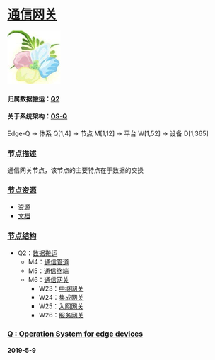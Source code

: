 ﻿# [通信网关](https://github.com/OS-Q/M6) 
[![sites](OS-Q/OS-Q.png)](http://www.OS-Q.com)
#### 归属数据搬运：[Q2](https://github.com/OS-Q/Q2)
#### 关于系统架构：[OS-Q](https://github.com/OS-Q/OS-Q)
Edge-Q -> 体系 Q[1,4] -> 节点 M[1,12] -> 平台 W[1,52] -> 设备 D[1,365]
### [节点描述](https://github.com/OS-Q/M6/wiki) 

通信网关节点，该节点的主要特点在于数据的交换

### [节点资源](https://github.com/OS-Q/M6) 

- [资源](src/)
- [文档](docs/)

### [节点结构](https://github.com/OS-Q/M6) 

* Q2：[数据搬运](https://github.com/OS-Q/Q2)
	* M4：[通信管道](https://github.com/OS-Q/M4)
	* M5：[通信终端](https://github.com/OS-Q/M5)
	* M6：[通信网关](https://github.com/OS-Q/M6)
		* W23：[中继网关](https://github.com/OS-Q/W23)
		* W24：[集成网关](https://github.com/OS-Q/W24)
		* W25：[入网网关](https://github.com/OS-Q/W25)
		* W26：[服务网关](https://github.com/OS-Q/W26)
		
### [Q : Operation System for edge devices](http://www.OS-Q.com/Edge/M6)
####  2019-5-9

